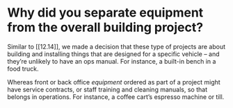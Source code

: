 
# Why did you separate equipment from the overall building project?

Similar to [[12.14]], we made a decision that these type of projects are about building and installing things that are designed for a specific vehicle – and they’re unlikely to have an ops manual. For instance, a built-in bench in a food truck.

Whereas front or back office _equipment_ ordered as part of a project might have service contracts, or staff training and cleaning manuals, so that belongs in operations. For instance, a coffee cart’s espresso machine or till.
